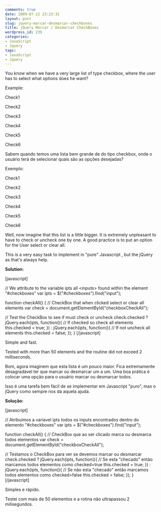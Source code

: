 ```yaml
---
comments: true
date: 2009-07-22 23:23:31
layout: post
slug: jquery-marcar-desmarcar-checkboxes
title: jQuery Marcar / Desmarcar CheckBoxes
wordpress_id: 239
categories:
- JavaScript
- Jquery
tags:
- JavaScript
- Jquery
---
```


You know when we have a very large list of <inputs> type checkbox, where the user has to select what options does he want?

Example:

Check1

Check2

Check3

Check4

Check5

Check6

Sabem quando temos uma lista bem grande de <inputs> do tipo checkbox, onde o usuário terá de selecionar quais são as opções desejadas?

Exemplo:



Check1

Check2

Check3

Check4

Check5

Check6

<!-- more -->

Well, now imagine that this list is a little bigger. It is extremely unpleasant to have to check or uncheck one by one.
A good practice is to put an option for the User select or clear all.

This is a very easy task to implement in "pure" Javascript , but the jQuery as that's always help.

**Solution:**

[javascript]

// We attribute to the variable ipts all &lt;inputs&gt; found within the element &quot;#checkboxes&quot;
var ipts = $(&quot;#checkboxes&quot;).find(&quot;input&quot;);

function checkAll()
{
// CheckBox that when clicked select or clear all elements
var check = document.getElementById(&quot;checkboxCheckAll&quot;);

// Test the CheckBox to see if must check or uncheck
check.checked ?
jQuery.each(ipts, function(){
// If checked so check all elements
this.checked = true;
}) :
jQuery.each(ipts, function(){
// If not uncheck all elements
this.checked = false;
});
}
[/javascript]

Simple and fast.

Tested with more than 50 elements and the routine did not exceed 2 milliseconds.

Bom, agora imaginem que esta lista é um pouco maior. Fica extremamente desagradável ter que marcar ou desmarcar um a um.
Uma boa prática é colocar uma opção para o usuário marcar ou desmarcar todos.

Isso é uma tarefa bem fácil de se implementar em Javascript "puro", mas o jQuery como sempre nos da aquela ajuda.

**Solução:**

[javascript]

// Atribuímos a variavel ipts todos os inputs encontrados dentro do elemento "#checkboxes"
var ipts = $("#checkboxes").find("input");

function checkAll()
{
// CheckBox que ao ser clicado marca ou desmarca todos elementos
var check = document.getElementById("checkboxCheckAll");

// Testamos o CheckBox para ver se devemos marcar ou desmarcar
check.checked ?
jQuery.each(ipts, function(){
// Se esta "checado" então marcamos todos elementos como checked=true
this.checked = true;
}) :
jQuery.each(ipts, function(){
// Se não esta "checado" então marcamos todos elementos como checked=false
this.checked = false;
});
}
[/javascript]

Simples e rápido.

Testei com mais de 50 elementos e a rotina não ultrapassou 2 milisegundos.
